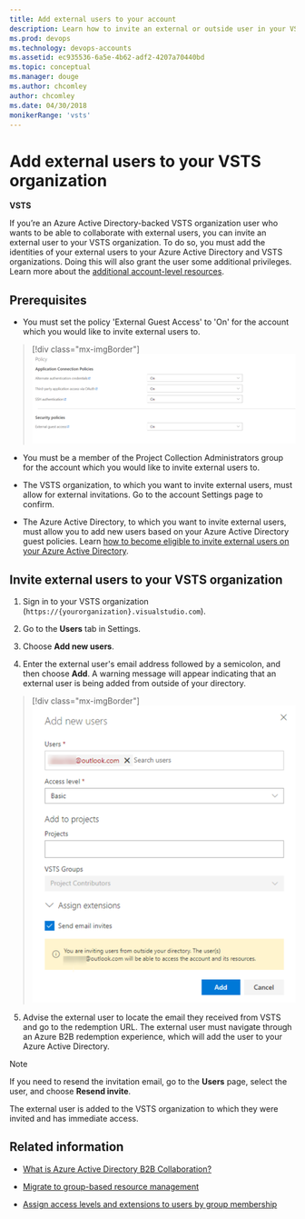 ```yaml
---
title: Add external users to your account 
description: Learn how to invite an external or outside user in your VSTS (Visual Studio Online, VSO, VSTS) account
ms.prod: devops
ms.technology: devops-accounts
ms.assetid: ec935536-6a5e-4b62-adf2-4207a70440bd
ms.topic: conceptual
ms.manager: douge
ms.author: chcomley
author: chcomley
ms.date: 04/30/2018
monikerRange: 'vsts'
---
```

# Add external users to your VSTS organization

**VSTS**

If you’re an Azure Active Directory-backed VSTS organization user who wants to be able to collaborate with external users, you can invite an external user to your VSTS organization. To do so, you must add the identities of your external users to your Azure Active Directory and VSTS organizations. Doing this will also grant the user some additional privileges. Learn more about the [additional account-level resources](resources-granted-to-project-members.md).

## Prerequisites

* You must set the policy 'External Guest Access' to 'On' for the account which you would like to invite external users to.

> [!div class="mx-imgBorder"]
![External Guest Access](_img/add-external-user/aad-guest-policy.png)


* You must be a member of the Project Collection Administrators group for the account which you would like to invite external users to.

* The VSTS organization, to which you want to invite external users, must allow for external invitations. Go to the account Settings page to confirm.

* The Azure Active Directory, to which you want to invite external users, must allow you to add new users based on your Azure Active Directory guest policies. Learn [how to become eligible to invite external users on your Azure Active Directory](https://docs.microsoft.com/en-us/azure/active-directory/active-directory-b2b-delegate-invitations).

## Invite external users to your VSTS organization

1. Sign in to your VSTS organization (```https://{yourorganization}.visualstudio.com```).

2. Go to the **Users** tab in Settings.

3. Choose **Add new users**.

4. Enter the external user's email address followed by a semicolon, and then choose **Add**. A warning message will appear indicating that an external user is being added from outside of your directory.

> [!div class="mx-imgBorder"]
![Add external user to VSTS](_img/add-external-user/add-external-user.png)

5. Advise the external user to locate the email they received from VSTS and go to the redemption URL. The external user must navigate through an Azure B2B redemption experience, which will add the user to your Azure Active Directory.

>[!Note]
>If you need to resend the invitation email, go to the **Users** page, select the user, and choose **Resend invite**.

The external user is added to the VSTS organization to which they were invited and has immediate access.

## Related information

* [What is Azure Active Directory B2B Collaboration?](https://docs.microsoft.com/en-us/azure/active-directory/active-directory-b2b-what-is-azure-ad-b2b)

* [Migrate to group-based resource management](migrate-to-group-based-resource-management-in-VSTS.md)

* [Assign access levels and extensions to users by group membership](assign-access-levels-and-extensions-by-group-membership.md)
